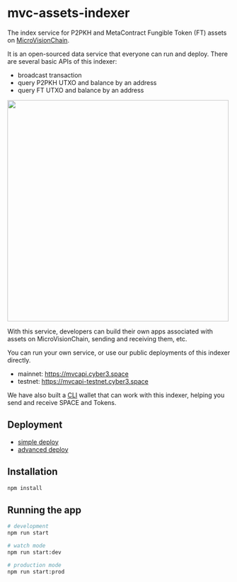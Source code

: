 
# mvc-assets-indexer

The index service for P2PKH and MetaContract Fungible Token (FT) assets on [MicroVisionChain](https://www.microvisionchain.com/).

It is an open-sourced data service that everyone can run and deploy. There are several basic APIs of this indexer:

- broadcast transaction
- query P2PKH UTXO and balance by an address
- query FT UTXO and balance by an address

<img src="https://github.com/mvc-labs/mvc-assets-indexer/assets/126772024/b455cab4-8a86-4c09-a633-13b7518774b7" width="500">

With this service, developers can build their own apps associated with assets on MicroVisionChain, sending and receiving them, etc.

You can run your own service, or use our public deployments of this indexer directly.

- mainnet: https://mvcapi.cyber3.space
- testnet: https://mvcapi-testnet.cyber3.space

We have also built a [CLI](https://github.com/mvc-labs/mvc-cli) wallet that can work with this indexer, helping you send and receive SPACE and Tokens.

## Deployment

- [simple deploy](./docs/deploy-simple.md)
- [advanced deploy](./docs/deploy-advanced.md)

## Installation

```bash
npm install
```

## Running the app

```bash
# development
npm run start

# watch mode
npm run start:dev

# production mode
npm run start:prod
```
